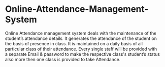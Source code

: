# Online-Attendance-Management-System
Online Attendance management system deals with the maintenance of the student’s attendance details. It generates the attendance of the student on the basis of presence in class. It is maintained on a daily basis of all particular class of their attendance. Every single staff will be provided with a separate Email &amp; password to make the respective class's student’s status also more then one class is provided to take Attendance.
